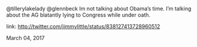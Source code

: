 @tillerylakelady @glennbeck Im not talking about Obama’s time. I’m talking about the AG blatantly lying to Congress while under oath. 

link: http://twitter.com/jimmylittle/status/838127413728960512 

March 04, 2017